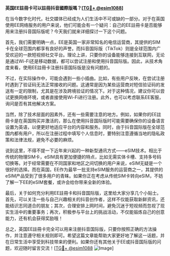 **英国EE註冊卡可以註冊抖音國際版嗎？[[TG💪+ @esim1088](https://t.me/s/esim1088)]**

在当今数字化时代，社交媒体已经成为人们生活中不可或缺的一部分。对于在英国使用EE网络服务的用户来说，他们可能会有一个疑问：自己的EE註冊卡是否能够用来注册抖音国际版呢？今天我们就来详细探讨一下这个问题。

首先，我们需要明确一点，EE是英国一家非常知名的电信运营商，其提供的SIM卡在全球范围内都享有良好的声誉。而抖音国际版（TikTok）则是全球范围内广受欢迎的一款短视频社交平台。理论上讲，只要你的设备能够连接到互联网，无论是通过Wi-Fi还是移动数据，都可以尝试注册和使用抖音国际版。因此，从技术角度来看，使用EE註冊卡注册抖音国际版是没有问题的。

不过，在实际操作中，可能会遇到一些小插曲。比如，有些用户反映，在尝试注册时遇到了验证码无法正常接收的问题。这通常是因为某些运营商对短信验证码的发送有一定的限制，尤其是在涉及跨境验证的情况下。对于这种情况，建议你可以尝试更换网络环境，或者直接使用Wi-Fi进行注册。此外，也可以考虑联系EE客服，询问是否有其他解决方案。

当然，除了技术层面的因素外，还有一些需要注意的地方。例如，如果你的EE註冊卡是在英国购买并激活的，那么在使用抖音国际版时可能需要确保你的设备语言设置为英语，以便更好地适应平台的内容和服务。同时，由于抖音国际版在全球范围内都有用户，所以在注册过程中填写个人信息时，要特别注意遵循当地的隐私政策和法律法规，避免不必要的麻烦。

说到这里，不得不提一下近年来兴起的一种新型通讯方式——eSIM技术。相比于传统的物理SIM卡，eSIM具有更加便捷的特点，比如无需实体卡槽、支持多号码切换等。对于经常需要在不同国家和地区之间切换的用户来说，eSIM无疑是一个很好的选择。而在英国，EE作为最早一批支持eSIM服务的运营商之一，其提供的eSIM产品受到了很多用户的青睐。如果你正在考虑从传统SIM卡转向eSIM，不妨了解一下EE的eSIM套餐，或许会给你带来全新的体验。

最后，关于如何充分利用EE註冊卡和抖音国际版，这里给大家分享几个小贴士。首先，可以关注一些与自己兴趣相关的抖音创作者，这样不仅能获取新鲜资讯，还能结识志同道合的朋友；其次，合理安排上网时间，避免沉迷于短视频而忽视了现实生活中的重要事务；再次，积极参与平台上的挑战活动，不仅能锻炼自己的创意能力，还有机会获得奖励哦！

总之，英国EE註冊卡完全可以用来注册抖音国际版，只要你按照正确的方法操作，并注意遵守相关规则即可。希望这篇文章能帮助大家更好地了解这一话题，并在日常生活中享受到科技带来的便利。如果你还有其他关于EE或抖音国际版的问题，欢迎随时留言交流！[[TG💪+ @esim1088](https://t.me/s/esim1088) ![Image](https://i.postimg.cc/4NQfJmqS/Snipaste-2025-05-13-00-14-12.png)]